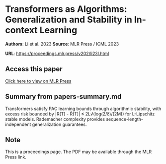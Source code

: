 # Transformers as Algorithms: Generalization and Stability in In-context Learning

**Authors**: Li et al. 2023
**Source**: MLR Press / ICML 2023

**URL**: https://proceedings.mlr.press/v202/li23l.html

## Access this paper

[Click here to view on MLR Press](https://proceedings.mlr.press/v202/li23l.html)

## Summary from papers-summary.md

Transformers satisfy PAC learning bounds through algorithmic stability, with excess risk bounded by |R(T) - R̂(T)| ≤ 2L√(log(2/δ)/(2M)) for L-Lipschitz stable models. Rademacher complexity provides sequence-length-independent generalization guarantees.

## Note

This is a proceedings page. The PDF may be available through the MLR Press link.